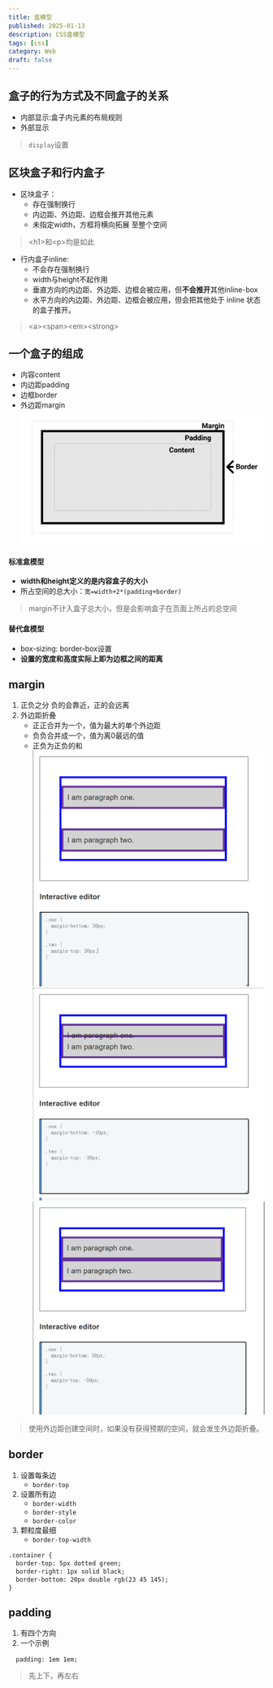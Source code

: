 ```yaml
---
title: 盒模型
published: 2025-01-13
description: CSS盒模型
tags: [css]
category: Web
draft: false
---
```

## 盒子的行为方式及不同盒子的关系
- 内部显示:盒子内元素的布局规则
- 外部显示
> `display`设置
## 区块盒子和行内盒子
- 区块盒子：
  + 存在强制换行
  + 内边距、外边距、边框会推开其他元素
  + 未指定width，方框将横向拓展 至整个空间
>  \<h1>和\<p>均是如此
- 行内盒子inline:
  + 不会存在强制换行
  + width与height不起作用
  + 垂直方向的内边距、外边距、边框会被应用，但**不会推开**其他inline-box
  + 水平方向的内边距、外边距、边框会被应用，但会把其他处于 inline 状态的盒子推开。
>  \<a>\<span>\<em>\<strong>

## 一个盒子的组成
- 内容content
- 内边距padding
- 边框border
- 外边距margin
![alt text](assets/image.png)
#### 标准盒模型
- **width和height定义的是内容盒子的大小**
- 所占空间的总大小：`宽=width+2*(padding+border)`
> margin不计入盒子总大小，但是会影响盒子在页面上所占的总空间
#### 替代盒模型
- box-sizing: border-box设置
- **设置的宽度和高度实际上即为边框之间的距离**

## margin
1. 正负之分
负的会靠近，正的会远离
2. 外边距折叠
    - 正正合并为一个，值为最大的单个外边距
    - 负负合并成一个，值为离0最远的值
    - 正负为正负的和
![alt text](assets/image-1.png)
![alt text](assets/image-3.png)
![alt text](assets/image-2.png)
> 使用外边距创建空间时，如果没有获得预期的空间，就会发生外边距折叠。
## border
1. 设置每条边
    - `border-top`
2. 设置所有边
    - `border-width`
    - `border-style`
    - `border-color`
3. 颗粒度最细
    - `border-top-width`
```
.container {
  border-top: 5px dotted green;
  border-right: 1px solid black;
  border-bottom: 20px double rgb(23 45 145);
}
```

## padding
1. 有四个方向
2. 一个示例
```
  padding: 1em 1em;
```
> 先上下，再左右